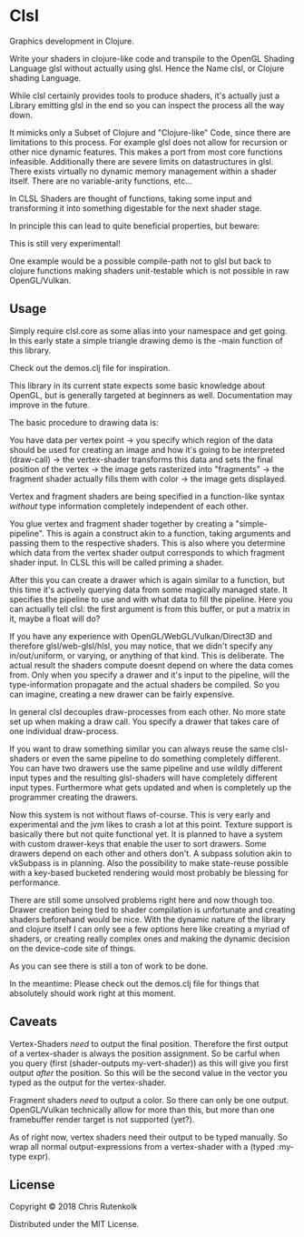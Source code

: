 # Clsl

Graphics development in Clojure.

Write your shaders in clojure-like code and transpile to the OpenGL Shading Language glsl without actually using glsl. Hence the Name clsl, or Clojure shading Language.

While clsl certainly provides tools to produce shaders, it's actually just a Library emitting glsl in the end so you can inspect the process all the way down.

It mimicks only a Subset of Clojure and "Clojure-like" Code, since there are limitations to this process. For example glsl does not allow for recursion or other nice dynamic features. This makes a port from most core functions infeasible. Additionally there are severe limits on datastructures in glsl. There exists virtually no dynamic memory management within a shader itself. There are no variable-arity functions, etc...
 
In CLSL Shaders are thought of functions, taking some input and transforming it into something digestable for the next shader stage.
 
In principle this can lead to quite beneficial properties, but beware:

This is still very experimental!

One example would be a possible compile-path not to glsl but back to clojure functions making shaders unit-testable which is not possible in raw OpenGL/Vulkan.

## Usage

Simply require clsl.core as some alias into your namespace and get going. In this early state a simple triangle drawing demo is the -main function of this library.

Check out the demos.clj file for inspiration.

This library in its current state expects some basic knowledge about OpenGL, but is generally targeted at beginners as well. Documentation may improve in the future.

The basic procedure to drawing data is: 

You have data per vertex point -> you specify which region of the data should be used for creating an image and how it's going to be interpreted (draw-call) -> the vertex-shader transforms this data and sets the final position of the vertex -> the image gets rasterized into "fragments" -> the fragment shader actually fills them with color -> the image gets displayed.

Vertex and fragment shaders are being specified in a function-like syntax *without* type information completely independent of each other.

You glue vertex and fragment shader together by creating a "simple-pipeline". This is again a construct akin to a function, taking arguments and passing them to the respective shaders. This is also where you determine which data from the vertex shader output corresponds to which fragment shader input. In CLSL this will be called priming a shader.

After this you can create a drawer which is again similar to a function, but this time it's actively querying data from some magically managed state. It specifies the pipeline to use and with what data to fill the pipeline. Here you can actually tell clsl: the first argument is from this buffer, or put a matrix in it, maybe a float will do?

If you have any experience with OpenGL/WebGL/Vulkan/Direct3D and therefore glsl/web-glsl/hlsl, you may notice, that we didn't specify any in/out/uniform, or varying, or anything of that kind. This is deliberate. The actual result the shaders compute doesnt depend on where the data comes from. Only when you specify a drawer and it's input to the pipeline, will the type-information propagate and the actual shaders be compiled. So you can imagine, creating a new drawer can be fairly expensive. 

In general clsl decouples draw-processes from each other. No more state set up when making a draw call. You specify a drawer that takes care of one individual draw-process.

If you want to draw something similar you can always reuse the same clsl-shaders or even the same pipeline to do something completely different. You can have two drawers use the same pipeline and use wildly different input types and the resulting glsl-shaders will have completely different input types. Furthermore what gets updated and when is completely up the programmer creating the drawers. 

Now this system is not without flaws of-course. This is very early and experimental and the jvm likes to crash a lot at this point. Texture support is basically there but not quite functional yet. It is planned to have a system with custom drawer-keys that enable the user to sort drawers. Some drawers depend on each other and others don't. A subpass solution akin to vkSubpass is in planning. Also the possibility to make state-reuse possible with a key-based bucketed rendering would most probably be blessing for performance. 

There are still some unsolved problems right here and now though too. Drawer creation being tied to shader compilation is unfortunate and creating shaders beforehand would be nice. With the dynamic nature of the library and clojure itself I can only see a few options here like creating a myriad of shaders, or creating really complex ones and making the dynamic decision on the device-code site of things.

As you can see there is still a ton of work to be done.

In the meantime: Please check out the demos.clj file for things that absolutely should work right at this moment.

## Caveats

Vertex-Shaders *need* to output the final position. Therefore the first output of a vertex-shader is always the position assignment.
So be carful when you query (first (shader-outputs my-vert-shader)) as this will give you first output _after_ the position. So this will be the second value in the vector you typed as the output for the vertex-shader.

Fragment shaders *need* to output a color. So there can only be one output. OpenGL/Vulkan technically allow for more than this, but more than one framebuffer render target is not supported (yet?).

As of right now, vertex shaders need their output to be typed manually. So wrap all normal output-expressions from a vertex-shader with a (typed :my-type expr).

## License

Copyright © 2018 Chris Rutenkolk

Distributed under the MIT License.

